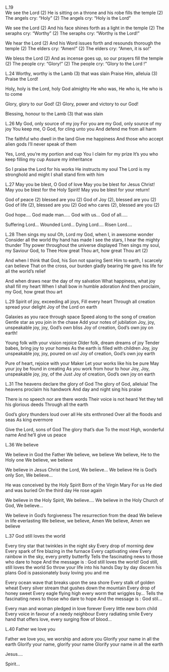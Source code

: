 L.19	
We see the Lord (2)
He is sitting on a throne and his robe fills the temple (2)
The angels cry: “Holy”  (2)
The angels cry: “Holy is the Lord”

We see the Lord (2)
And his face shines forth as a light in the  temple (2)
The seraphs cry: “Worthy” (2)
The seraphs cry: “Worthy is the Lord!”

We hear the Lord (2)
And his Word issues forth and resounds
thorough the temple (2)
The elders cry: “Amen!” (2)
The elders cry: “Amen, it is so!”

We bless the Lord (2)
And as incense goes up, so our prayers fill the temple (2)
The people cry: “Glory!” (2)
The people cry: “Glory to the Lord !”
		
L.24
Worthy, worthy is the Lamb (3) that was slain
Praise Him, alleluia (3) Praise the Lord!

Holy, holy is the Lord, holy God almighty
He who was, He who is, He who is to come

Glory, glory to our God! (2)
Glory, power and victory to our God!

Blessing, honour to the Lamb (3) that was slain

L.26
My God, only source of my joy
For you are my God, only source of my joy
You keep me, O God, for cling unto you
And defend me from all harm

The faithful who dwell in the land
Give me happiness
And those who accept alien gods
I’ll never speak of them

Yes, Lord, you’re my portion and cup
You I claim for my prize
It’s you who keep filling my cup
Assure my inheritance

So I praise the Lord for his works
He instructs my soul
The Lord is my stronghold and might
I shall stand firm with him          

L.27
May you be blest, O God of love
May you be blest for Jesus Christ!
May you be blest for the Holy Spirit!
May you be blest for your return!

God of peace (2) blessed are you (2)
God of Joy (2), blessed are you (2)
God of life (2), blessed are you (2)
God who cares (2), blessed are you (2)

God hope…. God made man…..
God with us… God of all…..

Suffering Lord… Wounded Lord…
Dying Lord…. Risen Lord….

L.28
Then sings my soul
Oh, Lord my God, when I, in awesome wonder
Consider all the world thy hand has made
I see the stars, I hear the mighty thunder
Thy power throughout the universe displayed
Then sings my soul, my Saviour God, to  Thee
How great Thou art, how great Thou art (2)

And when I think that God, his Son not sparing
Sent Him to earth, I scarcely can believe
That on the cross, our burden gladly bearing
He gave his life for all the world’s relief

And when draws near the day of my salvation
What happiness, what joy shall fill my heart
When I shall bow in humble adoration
And then proclaim, my God, how great thou art

L.29
Spirit of joy, exceeding all joys,
Fill every heart
Through all creation spread your delight
Joy of the Lord on earth

Galaxies as you race through space
Speed along to the song of creation
Gentle star as you join in the chase
Add your notes of jubilation
Joy, joy, unspeakable joy, joy, God’s own bliss
Joy of creation, God’s own joy on earth!

Young folk with your vision rejoice
Older folk, dream dreams of joy
Tender babes, bring joy to your homes
As the earth is filled with children
Joy, joy unspeakable joy, joy, poured on us!
Joy of creation, God’s own joy earth

Pure of heart, rejoice with your Maker
Let your works like his be pure
May your joy be found in creating
As you work from hour to hour
Joy, Joy, unspeakable joy, joy, of the Just
Joy of creation, God’s own joy on earth 

L.31
The heavens declare the glory of God
The glory of God, alleluia!
The heavens proclaim his handwork
And day and night sing his praise

There is no speech nor are there words
Their voice is not heard
Yet they tell his glorious deeds
Through all the earth

God’s glory thunders loud over all
He sits enthroned
Over all the floods and seas
As king evermore

Give the Lord, sons of God
The glory that’s due
To the most High, wonderful name
And he’ll give us peace

L.36
We believe

We believe in God the Father
We believe, we believe
We believe, He to the Holy one
We believe, we believe

We believe in Jesus Christ the Lord, We believe…
We believe He is God’s only Son, We believe…

He was conceived by the Holy Spirit
Born of the Virgin Mary
For us He died and was buried
On the third day He rose again

We believe in the Holy Spirit, We believe….
We believe in the Holy Church of God, We believe…

We believe in God’s forgiveness
The resurrection from the dead
We believe in life everlasting
We believe, we believe, Amen
We believe, Amen we believe

L.37
God still loves the world

Every tiny star that twinkles in the night sky
Every drop of morning dew
Every spark of fire blazing in the furnace
Every captivating view
Every rainbow in the sky, every pretty butterfly
Tells the fascinating news to those who dare to hope
And the message is :
God still loves the world!
God still, still loves the world
So throw your life into his hands
Day by day discern his plans
God is passionately busy loving you and me

Every ocean wave that breaks upon the sea shore
Every stalk of golden wheat
Every silver stream that gushes down the mountain
Every drop of honey sweet
Every eagle flying high every worm that wriggles by…
Tells the fascinating news to those who dare to hope
And the message is :
God stil…

Every man and woman pledged in love forever
Every little new born child
Every voice in favour of a needy neighbour
Every radiating smile
Every hand that offers love, every surging flow of blood…	

L.40
Father we love you

Father we love you, we worship and adore you
Glorify your name in all the earth
Glorify your name, glorify your name
Glorify your name in all the earth

Jesus….

Spirit…
